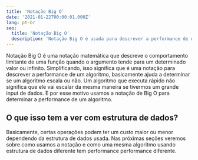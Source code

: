 ```yaml
---
title: 'Notação Big O'
date: '2021-01-22T00:00:01.000Z'
lang: pt-br
seo:
  title: 'Notação Big O'
  description: 'Notação Big O é usada para descrever a performance de um algoritmo.'
---
```


Notação Big O é uma notação matemática que descreve o comportamento limitante de uma função quando o argumento tende para um determinado valor ou infinito. Simplificando, isso significa que é uma notação para descrever a performance de um algoritmo, basicamente ajuda a determinar se um algoritmo escala ou não. Um algoritmo que executa rápido não significa que ele vai escalar da mesma maneira se tivermos um grande input de dados. E por esse motivo usamos a notação de Big O para determinar a performance de um algoritmo.

## O que isso tem a ver com estrutura de dados?

Basicamente, certas operações podem ter um custo maior ou menor dependendo da estrutura de dados usada. Nas próximas seções veremos sobre como usamos a notação e como uma mesma algoritmo usando estrutura de dados diferente tem performance performance diferente.
